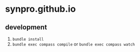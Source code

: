 # synpro.github.io


## development

1. `bundle install`
2. `bundle exec compass compile` or `bundle exec compass watch`
